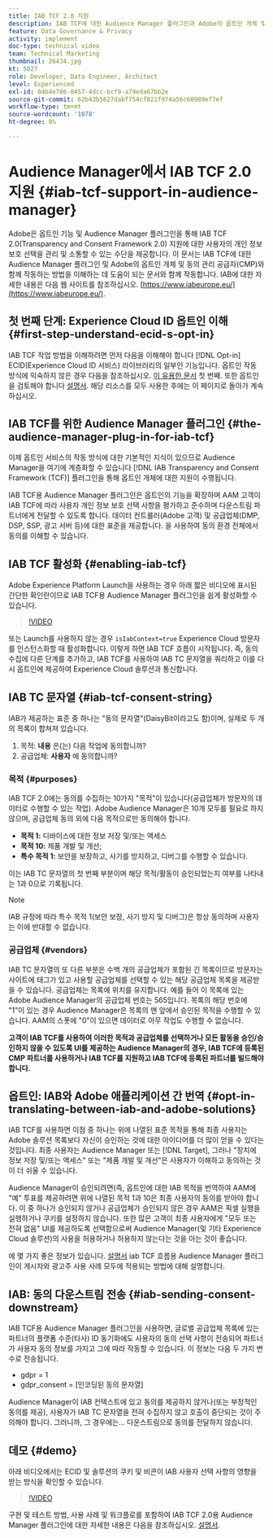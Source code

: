 ```yaml
---
title: IAB TCF 2.0 지원
description: IAB TCF에 대한 Audience Manager 플러그인과 Adobe의 옵트인 개체 및 CMP(동의 관리 공급자)와 함께 작동하는 방법에 대해 알아봅니다.
feature: Data Governance & Privacy
activity: implement
doc-type: technical video
team: Technical Marketing
thumbnail: 26434.jpg
kt: 5027
role: Developer, Data Engineer, Architect
level: Experienced
exl-id: 04b4e786-0457-4dcc-bcf9-a79eda67bb2e
source-git-commit: 62b43b5627dabf754cf821f974a56c60989ef7ef
workflow-type: tm+mt
source-wordcount: '1078'
ht-degree: 0%

---
```


# Audience Manager에서 IAB TCF 2.0 지원 {#iab-tcf-support-in-audience-manager}

Adobe은 옵트인 기능 및 Audience Manager 플러그인을 통해 IAB TCF 2.0(Transparency and Consent Framework 2.0) 지원에 대한 사용자의 개인 정보 보호 선택을 관리 및 소통할 수 있는 수단을 제공합니다. 이 문서는 IAB TCF에 대한 Audience Manager 플러그인 및 Adobe의 옵트인 개체 및 동의 관리 공급자(CMP)와 함께 작동하는 방법을 이해하는 데 도움이 되는 문서와 함께 작동합니다. IAB에 대한 자세한 내용은 다음 웹 사이트를 참조하십시오. [https://www.iabeurope.eu/](https://www.iabeurope.eu/).

## 첫 번째 단계: Experience Cloud ID 옵트인 이해 {#first-step-understand-ecid-s-opt-in}

IAB TCF 작업 방법을 이해하려면 먼저 다음을 이해해야 합니다 [!DNL Opt-in] ECID(Experience Cloud ID 서비스) 라이브러리의 일부인 기능입니다. 옵트인 작동 방식에 익숙하지 않은 경우 다음을 참조하십시오. [이 유용한 문서](https://experienceleague.adobe.com/docs/core-services-learn/tutorials/id-service/use-opt-in-to-control-experience-cloud-activities-based-on-user-consent.html) 첫 번째. 또한 옵트인을 검토해야 합니다 [설명서](https://experienceleague.adobe.com/docs/id-service/using/implementation/opt-in-service/optin-overview.html). 해당 리소스를 모두 사용한 후에는 이 페이지로 돌아가 계속하십시오.

## IAB TCF를 위한 Audience Manager 플러그인 {#the-audience-manager-plug-in-for-iab-tcf}

이제 옵트인 서비스의 작동 방식에 대한 기본적인 지식이 있으므로 Audience Manager을 여기에 계층화할 수 있습니다 [!DNL IAB Transparency and Consent Framework (TCF)] 플러그인을 통해 옵트인 개체에 대한 지원이 수행됩니다.

IAB TCF용 Audience Manager 플러그인은 옵트인의 기능을 확장하며 AAM 고객이 IAB TCF에 따라 사용자 개인 정보 보호 선택 사항을 평가하고 준수하며 다운스트림 파트너에게 전달할 수 있도록 합니다. 데이터 컨트롤러(Adobe 고객) 및 공급업체(DMP, DSP, SSP, 광고 서버 등)에 대한 표준을 제공합니다. 을 사용하여 동의 환경 전체에서 동의를 이해할 수 있습니다.

## IAB TCF 활성화 {#enabling-iab-tcf}

Adobe Experience Platform Launch을 사용하는 경우 아래 짧은 비디오에 표시된 간단한 확인란이므로 IAB TCF용 Audience Manager 플러그인을 쉽게 활성화할 수 있습니다.

>[!VIDEO](https://video.tv.adobe.com/v/26433/?quality=12)

또는 Launch를 사용하지 않는 경우 `isIabContext=true` Experience Cloud 방문자를 인스턴스화할 때 활성화합니다. 이렇게 하면 IAB TCF 흐름이 시작됩니다. 즉, 동의 수집에 다른 단계를 추가하고, IAB TCF를 사용하여 IAB TC 문자열을 쿼리하고 이를 다시 옵트인에 제공하여 Experience Cloud 솔루션과 통신합니다.

## IAB TC 문자열 {#iab-tcf-consent-string}

IAB가 제공하는 표준 중 하나는 &quot;동의 문자열&quot;(DaisyBit이라고도 함)이며, 실제로 두 개의 목록이 합쳐져 있습니다.

1. 목적: **내용** 은(는) 다음 작업에 동의합니까?
1. 공급업체: **사용자** 에 동의합니까?

### 목적 {#purposes}

IAB TCF 2.0에는 동의를 수집하는 10가지 &quot;목적&quot;이 있습니다(공급업체가 방문자의 데이터로 수행할 수 있는 작업). Adobe Audience Manager은 10개 모두를 필요로 하지 않으며, 공급업체 동의 외에 다음 목적으로만 동의해야 합니다.

* **목적 1:** 디바이스에 대한 정보 저장 및/또는 액세스
* **목적 10:** 제품 개발 및 개선;
* **특수 목적 1:** 보안을 보장하고, 사기를 방지하고, 디버그를 수행할 수 있습니다.

이는 IAB TC 문자열의 첫 번째 부분이며 해당 목적/활동이 승인되었는지 여부를 나타내는 1과 0으로 기록됩니다.

>[!NOTE]
>
>IAB 규정에 따라 특수 목적 1(보안 보장, 사기 방지 및 디버그)은 항상 동의하며 사용자는 이에 반대할 수 없습니다.

### 공급업체 {#vendors}

IAB TC 문자열의 또 다른 부분은 수백 개의 공급업체가 포함된 긴 목록이므로 방문자는 사이트에 태그가 있고 사용할 공급업체를 선택할 수 있는 해당 공급업체 목록을 제공받을 수 있습니다. 공급업체는 목록에 위치를 유지합니다. 예를 들어 이 목록에 있는 Adobe Audience Manager의 공급업체 번호는 565입니다. 목록의 해당 번호에 &quot;1&quot;이 있는 경우 Audience Manager은 목록의 맨 앞에서 승인된 목적을 수행할 수 있습니다. AAM의 스폿에 &quot;0&quot;이 있으면 데이터로 아무 작업도 수행할 수 없습니다.

**고객이 IAB TCF를 사용하여 이러한 목적과 공급업체를 선택하거나 모든 활동을 승인/승인하지 않을 수 있도록 UI를 제공하는 Audience Manager의 경우, IAB TCF에 등록된 CMP 파트너를 사용하거나 IAB TCF를 지원하고 IAB TCF에 등록된 파트너를 빌드해야 합니다.**

## 옵트인: IAB와 Adobe 애플리케이션 간 번역 {#opt-in-translating-between-iab-and-adobe-solutions}

IAB TCF를 사용하면 이점 중 하나는 위에 나열된 표준 목적을 통해 최종 사용자는 Adobe 솔루션 목록보다 자신이 승인하는 것에 대한 아이디어를 더 많이 얻을 수 있다는 것입니다. 최종 사용자는 Audience Manager 또는 [!DNL Target], 그러나 &quot;장치에 정보 저장 및/또는 액세스&quot; 또는 &quot;제품 개발 및 개선&quot;은 사용자가 이해하고 동의하는 것이 더 쉬울 수 있습니다.

Audience Manager이 승인되려면(즉, 옵트인에 대한 IAB 목적을 번역하여 AAM에 &quot;예&quot; 투표를 제공하려면 위에 나열된 목적 1과 10은 최종 사용자의 동의를 받아야 합니다. 이 중 하나가 승인되지 않거나 공급업체가 승인되지 않은 경우 AAM은 픽셀 실행을 실행하거나 쿠키를 설정하지 않습니다. 또한 많은 고객이 최종 사용자에게 &quot;모두 또는 전혀 없음&quot; UI를 제공하도록 선택함으로써 Audience Manager(및 기타 Experience Cloud 솔루션)의 사용을 허용하거나 허용하지 않는다는 것을 아는 것이 좋습니다.

에 몇 가지 좋은 정보가 있습니다. [설명서](https://experienceleague.adobe.com/docs/audience-manager/user-guide/overview/data-privacy/consent-management/aam-iab-plugin.html?lang=en) iab TCF 흐름용 Audience Manager 플러그인이 게시자와 광고주 사용 사례 모두에 적용되는 방법에 대해 설명합니다.

## IAB: 동의 다운스트림 전송 {#iab-sending-consent-downstream}

IAB TCF용 Audience Manager 플러그인을 사용하면, 글로벌 공급업체 목록에 있는 파트너의 플랫폼 수준(타사) ID 동기화에도 사용자의 동의 선택 사항이 전송되어 파트너가 사용자 동의 정보를 가지고 그에 따라 작동할 수 있습니다. 이 정보는 다음 두 가지 변수로 전송됩니다.

* gdpr = 1
* gdpr_consent = [인코딩된 동의 문자열]

Audience Manager이 IAB 컨텍스트에 있고 동의를 제공하지 않거나(또는 부정적인 동의를 제공), 사용자가 IAB TC 문자열을 전혀 수집하지 않고 호출이 중단되는 것이 주의해야 합니다. 그러니까, 그 경우에는... 다운스트림으로 동의를 전달하지 않습니다.

## 데모 {#demo}

아래 비디오에서는 ECID 및 솔루션의 쿠키 및 비콘이 IAB 사용자 선택 사항의 영향을 받는 방식을 확인할 수 있습니다.

>[!VIDEO](https://video.tv.adobe.com/v/26434/?quality=12)

구현 및 테스트 방법, 사용 사례 및 워크플로를 포함하여 IAB TCF 2.0용 Audience Manager 플러그인에 대한 자세한 내용은 다음을 참조하십시오. [설명서](https://experienceleague.adobe.com/docs/audience-manager/user-guide/overview/data-privacy/consent-management/aam-iab-plugin.html).
